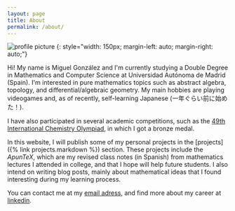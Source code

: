 ```yaml
---
layout: page
title: About
permalink: /about/
---
```


![profile picture](images/profile.png)
{: style="width: 150px; margin-left: auto; margin-right: auto;"}
<br/>

Hi! My name is Miguel González and I'm currently studying a Double Degree in Mathematics and Computer Science at Universidad Autónoma de Madrid (Spain). I'm interested in pure mathematics topics such as abstract algebra, topology, and differential/algebraic geometry. My main hobbies are playing videogames and, as of recently, self-learning Japanese (一年ぐらい前に始めた！).

I have also participated in several academic competitions, such as the [49th International Chemistry Olympiad](http://www.icho-official.org/results/results.php?id=49&year=2017), in which I got a bronze medal.

In this website, I will publish some of my personal projects in the [projects]({% link projects.markdown %}) section. These projects include the _ApunTeX_, which are my revised class notes (in Spanish) from mathematics lectures I attended in college, and that I hope will help future students. I also intend on writing blog posts, mainly about mathematical ideas that I found interesting during my learning process.

You can contact me at my [email adress](mailto:mgonzalez.contacto@gmail.com), and find more about my career at [linkedin](https://linkedin.com/in/MiguelGonzalezGonzalez). 


